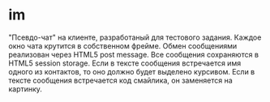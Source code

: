 im
==

"Псевдо-чат" на клиенте, разработаный для тестового задания. Каждое окно чата крутится в собственном фрейме. 
Обмен сообщениями реализован через HTML5 post message. Все сообщения сохраняются в HTML5 session storage.
Если в тексте сообщения встречается имя одного из контактов, то оно должно будет выделено курсивом.
Если в тексте сообщения встречается код смайлика, он заменяется на картинку.
